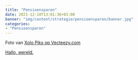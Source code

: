 ```yaml
---
title: "Pensioensparen"
date: 2021-12-10T13:01:36+01:00
banner: "img/content/strategie/pensioensparen/banner.jpg"
categories: 
- "Pensioensparen"
---
```


<span class = "image-attribution">
Foto van <a href="https://www.vecteezy.com/vector-art/288040-little-kid-boy-watering-a-plant"> Xolo Piks op Vecteezy.com
</span>

Hallo, wereld.